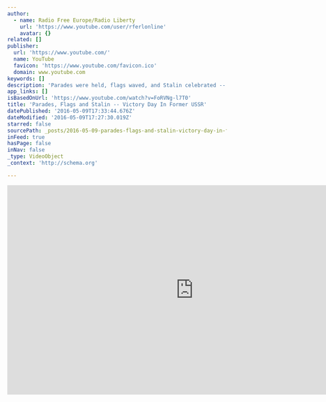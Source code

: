 ```yaml
---
author:
  - name: Radio Free Europe/Radio Liberty
    url: 'https://www.youtube.com/user/rferlonline'
    avatar: {}
related: []
publisher:
  url: 'https://www.youtube.com/'
  name: YouTube
  favicon: 'https://www.youtube.com/favicon.ico'
  domain: www.youtube.com
keywords: []
description: 'Parades were held, flags waved, and Stalin celebrated -- as the anniversary of the defeat of Nazi Germany in World War Two was marked across the former Soviet Union. Originally published at - http://www.rferl.org/media/video/victory-day-former-ussr/27724483.html'
app_links: []
isBasedOnUrl: 'https://www.youtube.com/watch?v=FoRVNg-l7T0'
title: 'Parades, Flags and Stalin -- Victory Day In Former USSR'
datePublished: '2016-05-09T17:33:44.676Z'
dateModified: '2016-05-09T17:27:30.019Z'
starred: false
sourcePath: _posts/2016-05-09-parades-flags-and-stalin-victory-day-in-former-ussr.md
inFeed: true
hasPage: false
inNav: false
_type: VideoObject
_context: 'http://schema.org'

---
```

<iframe src="https://cdn.embedly.com/widgets/media.html?src=https%3A%2F%2Fwww.youtube.com%2Fembed%2FFoRVNg-l7T0%3Ffeature%3Doembed&amp;url=https%3A%2F%2Fwww.youtube.com%2Fwatch%3Fv%3DFoRVNg-l7T0&amp;image=https%3A%2F%2Fi.ytimg.com%2Fvi%2FFoRVNg-l7T0%2Fhqdefault.jpg&amp;key=b7d04c9b404c499eba89ee7072e1c4f7&amp;type=text%2Fhtml&amp;schema=youtube" width="854" height="480" scrolling="no" frameborder="0" allowfullscreen="" style=""></iframe>